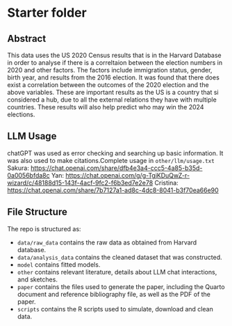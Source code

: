 # Starter folder

## Abstract

This data uses the US 2020 Census results that is in the Harvard Database in order to analyse if there is a correltaion between the election numbers in 2020 and other factors. The factors include immigration status, gender, birth year, and results from the 2016 election. It was found that there does exist a correlation between the outcomes of the 2020 election and the above variables. These are important results as the US is a country that si considered a hub, due to all the external relations they have with multiple countries. These results will also help predict who may win the 2024 elections. 

## LLM Usage
chatGPT was used as error checking and searching up basic information. It was also used to make citations.Complete usage in `other/llm/usage.txt `
Sakura: https://chat.openai.com/share/dfb4e3a4-ccc5-4a85-b35d-0a0056bfda8c 
Yan: https://chat.openai.com/g/g-TgjKDuQwZ-r-wizard/c/48188d15-143f-4acf-9fc2-f6b3ed7e2e78
Cristina: https://chat.openai.com/share/7b7127a1-ad8c-4dc8-8041-b3f70ea66e90



## File Structure

The repo is structured as:

-   `data/raw_data` contains the raw data as obtained from Harvard database.
-   `data/analysis_data` contains the cleaned dataset that was constructed.
-   `model` contains fitted models. 
-   `other` contains relevant literature, details about LLM chat interactions, and sketches.
-   `paper` contains the files used to generate the paper, including the Quarto document and reference bibliography file, as well as the PDF of the paper. 
-   `scripts` contains the R scripts used to simulate, download and clean data.



